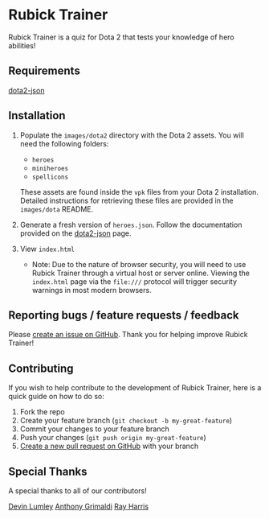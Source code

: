 # Rubick Trainer

Rubick Trainer is a quiz for Dota 2 that tests your knowledge of hero abilities!

## Requirements 
[dota2-json](https://github.com/devinwl/dota2-json)

## Installation

1. Populate the `images/dota2` directory with the Dota 2 assets.  You will need the following folders:
	* `heroes`
	* `miniheroes`
	* `spellicons`

	These assets are found inside the `vpk` files from your Dota 2 installation.  Detailed instructions for retrieving these files are provided in the `images/dota` README.
2. Generate a fresh version of `heroes.json`.  Follow the documentation provided on the [dota2-json](https://github.com/devinwl/dota2-json) page.
3. View `index.html`
	* Note: Due to the nature of browser security, you will need to use Rubick Trainer through a virtual host or server online.  Viewing the `index.html` page via the `file:///` protocol will trigger security warnings in most modern browsers.

## Reporting bugs / feature requests / feedback

Please [create an issue on GitHub](https://github.com/devinwl/rubicktrainer/issues).  Thank you for helping improve Rubick Trainer!

## Contributing

If you wish to help contribute to the development of Rubick Trainer, here is a quick guide on how to do so:
1. Fork the repo
2. Create your feature branch (`git checkout -b my-great-feature`)
3. Commit your changes to your feature branch
4. Push your changes (`git push origin my-great-feature`)
5. [Create a new pull request on GitHub](https://github.com/devinwl/rubicktrainer/compare) with your branch

## Special Thanks

A special thanks to all of our contributors!

[Devin Lumley](https://github.com/devinwl)
[Anthony Grimaldi](https://bitbucket.org/minewf)
[Ray Harris](https://github.com/raymondgh)
